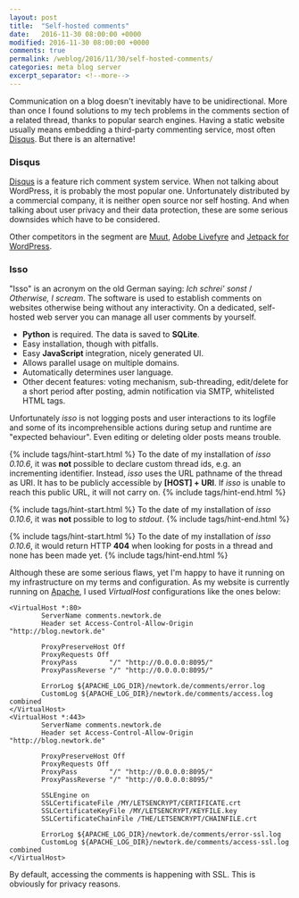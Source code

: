 ```yaml
---
layout: post
title:  "Self-hosted comments"
date:   2016-11-30 08:00:00 +0000
modified: 2016-11-30 08:00:00 +0000 
comments: true
permalink: /weblog/2016/11/30/self-hosted-comments/
categories: meta blog server
excerpt_separator: <!--more-->
---
```


Communication on a blog doesn't inevitably have to be unidirectional. More than once I found solutions to my tech problems in the comments section of a related thread, thanks to popular search engines. Having a static website usually means embedding a third-party commenting service, most often [Disqus][disqus]. But there is an alternative!

<!--more-->

### Disqus ###

[Disqus][disqus] is a feature rich comment system service. When not talking about WordPress, it is probably the most popular one. Unfortunately distributed by a commercial company, it is neither open source nor self hosting. And when talking about user privacy and their data protection, these are some serious downsides which have to be considered.

Other competitors in the segment are [Muut][muut], [Adobe Livefyre][livefyre] and [Jetpack for WordPress][jetpack].


### Isso ###

"Isso" is an acronym on the old German saying: *Ich schrei' sonst* / *Otherwise, I scream*. The software is used to establish comments on websites otherwise being without any interactivity. On a dedicated, self-hosted web server you can manage all user comments by yourself.

 - **Python** is required. The data is saved to **SQLite**.
 - Easy installation, though with pitfalls.
 - Easy **JavaScript** integration, nicely generated UI.
 - Allows parallel usage on multiple domains.
 - Automatically determines user language.
 - Other decent features: voting mechanism, sub-threading, edit/delete for a short period after posting, admin notification via SMTP, whitelisted HTML tags.

 
Unfortunately *isso* is not logging posts and user interactions to its logfile and some of its incomprehensible actions during setup and runtime are "expected behaviour". Even editing or deleting older posts means trouble.

{% include tags/hint-start.html %}
To the date of my installation of *isso 0.10.6*, it was **not** possible to declare custom thread ids, e.g. an incrementing identifier. Instead, *isso* uses the URL pathname of the thread as URI. It has to be publicly accessible by **[HOST] + URI**. If *isso* is unable to reach this public URL, it will not carry on.
{% include tags/hint-end.html %}

{% include tags/hint-start.html %}
To the date of my installation of *isso 0.10.6*, it was **not** possible to log to *stdout*.
{% include tags/hint-end.html %}

{% include tags/hint-start.html %}
To the date of my installation of *isso 0.10.6*, it would return HTTP **404** when looking for posts in a thread and none has been made yet.
{% include tags/hint-end.html %}

Although these are some serious flaws, yet I'm happy to have it running on my infrastructure on my terms and configuration. As my website is currently running on [Apache][apache], I used *VirtualHost* configurations like the ones below:

```
<VirtualHost *:80>
        ServerName comments.newtork.de
        Header set Access-Control-Allow-Origin "http://blog.newtork.de"

        ProxyPreserveHost Off
        ProxyRequests Off
        ProxyPass        "/" "http://0.0.0.0:8095/"
        ProxyPassReverse "/" "http://0.0.0.0:8095/"

        ErrorLog ${APACHE_LOG_DIR}/newtork.de/comments/error.log
        CustomLog ${APACHE_LOG_DIR}/newtork.de/comments/access.log combined
</VirtualHost>
<VirtualHost *:443>
        ServerName comments.newtork.de
        Header set Access-Control-Allow-Origin "http://blog.newtork.de"

        ProxyPreserveHost Off
        ProxyRequests Off
        ProxyPass        "/" "http://0.0.0.0:8095/"
        ProxyPassReverse "/" "http://0.0.0.0:8095/"

        SSLEngine on
        SSLCertificateFile /MY/LETSENCRYPT/CERTIFICATE.crt
        SSLCertificateKeyFile /MY/LETSENCRYPT/KEYFILE.key
        SSLCertificateChainFile /THE/LETSENCRYPT/CHAINFILE.crt

        ErrorLog ${APACHE_LOG_DIR}/newtork.de/comments/error-ssl.log
        CustomLog ${APACHE_LOG_DIR}/newtork.de/comments/access-ssl.log combined
</VirtualHost>
```

By default, accessing the comments is happening with SSL. This is obviously for privacy reasons.

[disqus]: https://disqus.com/
[muut]: https://muut.com
[livefyre]: http://www.adobe.com/marketing-cloud/enterprise-content-management/ugc-content-platform.html
[jetpack]: https://jetpack.com/
[apache]: https://httpd.apache.org/